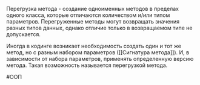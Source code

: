 Перегрузка метода - создание одноименных методов в пределах одного класса, которые отличаются количеством и/или типом параметров.
Перегруженные методы могут возвращать значения разных типов данных, однако отличие только в возвращаемом типе не допускается.

Иногда в кодинге возникает необходимость создать один и тот же метод, но с разным набором параметров ([[Сигнатура метода]]). И, в зависимости от набора параметров, применять определенную версию метода. Такая возможность называется перегрузкой метода.

#ООП 